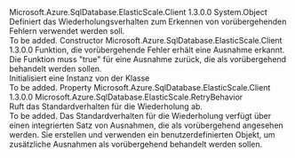 <Type Name="RetryBehavior" FullName="Microsoft.Azure.SqlDatabase.ElasticScale.RetryBehavior">
  <TypeSignature Language="C#" Value="public sealed class RetryBehavior" />
  <TypeSignature Language="ILAsm" Value=".class public auto ansi sealed beforefieldinit RetryBehavior extends System.Object" />
  <TypeSignature Language="DocId" Value="T:Microsoft.Azure.SqlDatabase.ElasticScale.RetryBehavior" />
  <TypeSignature Language="VB.NET" Value="Public NotInheritable Class RetryBehavior" />
  <TypeSignature Language="F#" Value="type RetryBehavior = class" />
  <AssemblyInfo>
    <AssemblyName>Microsoft.Azure.SqlDatabase.ElasticScale.Client</AssemblyName>
    <AssemblyVersion>1.3.0.0</AssemblyVersion>
  </AssemblyInfo>
  <Base>
    <BaseTypeName>System.Object</BaseTypeName>
  </Base>
  <Interfaces />
  <Docs>
    <summary>
            Definiert das Wiederholungsverhalten zum Erkennen von vorübergehenden Fehlern verwendet werden soll.
            </summary>
    <remarks>To be added.</remarks>
  </Docs>
  <Members>
    <Member MemberName=".ctor">
      <MemberSignature Language="C#" Value="public RetryBehavior (Func&lt;Exception,bool&gt; transientErrorDetector);" />
      <MemberSignature Language="ILAsm" Value=".method public hidebysig specialname rtspecialname instance void .ctor(class System.Func`2&lt;class System.Exception, bool&gt; transientErrorDetector) cil managed" />
      <MemberSignature Language="DocId" Value="M:Microsoft.Azure.SqlDatabase.ElasticScale.RetryBehavior.#ctor(System.Func{System.Exception,System.Boolean})" />
      <MemberSignature Language="VB.NET" Value="Public Sub New (transientErrorDetector As Func(Of Exception, Boolean))" />
      <MemberSignature Language="F#" Value="new Microsoft.Azure.SqlDatabase.ElasticScale.RetryBehavior : Func&lt;Exception, bool&gt; -&gt; Microsoft.Azure.SqlDatabase.ElasticScale.RetryBehavior" Usage="new Microsoft.Azure.SqlDatabase.ElasticScale.RetryBehavior transientErrorDetector" />
      <MemberType>Constructor</MemberType>
      <AssemblyInfo>
        <AssemblyName>Microsoft.Azure.SqlDatabase.ElasticScale.Client</AssemblyName>
        <AssemblyVersion>1.3.0.0</AssemblyVersion>
      </AssemblyInfo>
      <Parameters>
        <Parameter Name="transientErrorDetector" Type="System.Func&lt;System.Exception,System.Boolean&gt;" />
      </Parameters>
      <Docs>
        <param name="transientErrorDetector">Funktion, die vorübergehende Fehler erhält eine Ausnahme erkannt.
             Die Funktion muss "true" für eine Ausnahme zurück, die als vorübergehend behandelt werden sollen.
            </param>
        <summary>
             Initialisiert eine Instanz von der <see cref="T:Microsoft.Azure.SqlDatabase.ElasticScale.RetryBehavior" /> Klasse
            </summary>
        <remarks>To be added.</remarks>
      </Docs>
    </Member>
    <Member MemberName="DefaultRetryBehavior">
      <MemberSignature Language="C#" Value="public static Microsoft.Azure.SqlDatabase.ElasticScale.RetryBehavior DefaultRetryBehavior { get; }" />
      <MemberSignature Language="ILAsm" Value=".property class Microsoft.Azure.SqlDatabase.ElasticScale.RetryBehavior DefaultRetryBehavior" />
      <MemberSignature Language="DocId" Value="P:Microsoft.Azure.SqlDatabase.ElasticScale.RetryBehavior.DefaultRetryBehavior" />
      <MemberSignature Language="VB.NET" Value="Public Shared ReadOnly Property DefaultRetryBehavior As RetryBehavior" />
      <MemberSignature Language="F#" Value="member this.DefaultRetryBehavior : Microsoft.Azure.SqlDatabase.ElasticScale.RetryBehavior" Usage="Microsoft.Azure.SqlDatabase.ElasticScale.RetryBehavior.DefaultRetryBehavior" />
      <MemberType>Property</MemberType>
      <AssemblyInfo>
        <AssemblyName>Microsoft.Azure.SqlDatabase.ElasticScale.Client</AssemblyName>
        <AssemblyVersion>1.3.0.0</AssemblyVersion>
      </AssemblyInfo>
      <ReturnValue>
        <ReturnType>Microsoft.Azure.SqlDatabase.ElasticScale.RetryBehavior</ReturnType>
      </ReturnValue>
      <Docs>
        <summary>
            Ruft das Standardverhalten für die Wiederholung ab.
            </summary>
        <value>To be added.</value>
        <remarks>
            Das Standardverhalten für die Wiederholung verfügt über einen integrierten Satz von Ausnahmen, die als vorübergehend angesehen werden. Sie erstellen und verwenden ein benutzerdefinierten <see cref="T:Microsoft.Azure.SqlDatabase.ElasticScale.RetryBehavior" /> Objekt, um zusätzliche Ausnahmen als vorübergehend behandelt werden sollen.
            </remarks>
      </Docs>
    </Member>
  </Members>
</Type>